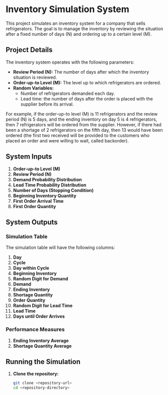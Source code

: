 # Inventory Simulation System

This project simulates an inventory system for a company that sells refrigerators. The goal is to manage the inventory by reviewing the situation after a fixed number of days (N) and ordering up to a certain level (M).

## Project Details

The inventory system operates with the following parameters:
- **Review Period (N):** The number of days after which the inventory situation is reviewed.
- **Order-up-to Level (M):** The level up to which refrigerators are ordered.
- **Random Variables:**
  - Number of refrigerators demanded each day.
  - Lead time: the number of days after the order is placed with the supplier before its arrival.

For example, if the order-up-to level (M) is 11 refrigerators and the review period (N) is 5 days, and the ending inventory on day 5 is 4 refrigerators, then 7 refrigerators will be ordered from the supplier. However, if there had been a shortage of 2 refrigerators on the fifth day, then 13 would have been ordered (the first two received will be provided to the customers who placed an order and were willing to wait, called backorder).

## System Inputs

1. **Order-up-to Level (M)**
2. **Review Period (N)**
3. **Demand Probability Distribution**
4. **Lead Time Probability Distribution**
5. **Number of Days (Stopping Condition)**
6. **Beginning Inventory Quantity**
7. **First Order Arrival Time**
8. **First Order Quantity**

## System Outputs

### Simulation Table

The simulation table will have the following columns:
1. **Day**
2. **Cycle**
3. **Day within Cycle**
4. **Beginning Inventory**
5. **Random Digit for Demand**
6. **Demand**
7. **Ending Inventory**
8. **Shortage Quantity**
9. **Order Quantity**
10. **Random Digit for Lead Time**
11. **Lead Time**
12. **Days until Order Arrives**

### Performance Measures

1. **Ending Inventory Average**
2. **Shortage Quantity Average**

## Running the Simulation

1. **Clone the repository:**
   ```bash
   git clone <repository-url>
   cd <repository-directory>

 
